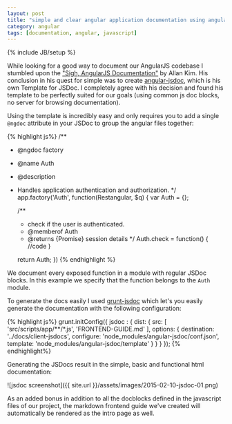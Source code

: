 ```yaml
---
layout: post
title: "simple and clear angular application documentation using angular jsdoc"
category: angular
tags: [documentation, angular, javascript]
---
```

{% include JB/setup %}

While looking for a good way to document our AngularJS codebase I stumbled upon the ["Sigh, AngularJS Documentation"](http://allenhwkim.tumblr.com/post/92161523693/sigh-angularjs-documentation) by Allan Kim. His conclusion in his quest for simple was to create [angular-jsdoc](https://github.com/allenhwkim/angular-jsdoc), which is his own Template for JSDoc. I completely agree with his decision and found his template to be perfectly suited for our goals (using common js doc blocks, no server for browsing documentation).

Using the template is incredibly easy and only requires you to add a single `@ngdoc` attribute in your JSDoc to group the angular files together:

{% highlight js%}
/**
* @ngdoc factory
* @name Auth
* @description 
*   Handles application authentication and authorization.
*/
app.factory('Auth', function(Restangular, $q) {
    var Auth = {};

    /**
    * check if the user is authenticated.
    * @memberof Auth
    * @returns {Promise} session details
    */
    Auth.check = function() {
        //code
    }

    return Auth;
})
{% endhighlight %} 

We document every exposed function in a module with regular JSDoc blocks. In this example we specify that the function belongs to the `Auth` module.

To generate the docs easily I used [grunt-jsdoc](https://github.com/krampstudio/grunt-jsdoc) which let's you easily generate the documentation with the following configuration:

{% highlight js%}
grunt.initConfig({
    jsdoc : {
        dist: {
            src: [
                'src/scripts/app/**/*.js',
                'FRONTEND-GUIDE.md'
            ], 
            options: {
                destination: '../docs/client-jsdocs',
                configure: 'node_modules/angular-jsdoc/conf.json',
                template: 'node_modules/angular-jsdoc/template'
            }
        }
    }
});
{% endhighlight%}

Generating the JSDocs result in the simple, basic and functional html documentation:

![jsdoc screenshot]({{ site.url }}/assets/images/2015-02-10-jsdoc-01.png)

As an added bonus in addition to all the docblocks defined in the javascript files of our project, the markdown frontend guide we've created will automatically be rendered as the intro page as well. 
